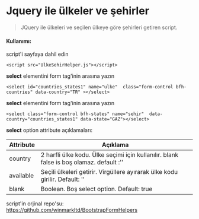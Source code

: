 Jquery ile ülkeler ve şehirler
===================
> JQuery ile ülkeleri ve seçilen ülkeye göre şehirleri getiren script.


#### <i class="icon-file"></i> Kullanımı:
  

  script'i sayfaya dahil edin
   

    <script src="UlkeSehirHelper.js"></script>

**select** elementini form tag'inin arasına yazın

    <select id="countries_states1" name="ulke"  class="form-control bfh-countries" data-country="TR" ></select>
**select** elementini form tag'inin arasına yazın

    <select class="form-control bfh-states" name="sehir"  data-country="countries_states1" data-state="GAZ"></select>

**select** option attribute açıklamaları:

Attribute     | Açıklama
-------- | ---
country | 2 harfli ülke kodu. Ülke seçimi için kullanılır. blank false is boş olamaz. default :''
available    |Seçili ülkeleri getirir. Virgüllere ayırarak ülke kodu girilir. Default: ''
blank     |Boolean. Boş select option. Default: true


script'in orjinal repo'su: https://github.com/winmarkltd/BootstrapFormHelpers
